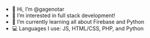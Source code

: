 - 👋 Hi, I’m @gagenotar
- 👀 I’m interested in full stack development!
- 🌱 I’m currently learning all about Firebase and Python
- 💻 Languages I use: JS, HTML/CSS, PHP, and Python

<!---
gagenotar/gagenotar is a ✨ special ✨ repository because its `README.md` (this file) appears on your GitHub profile.
You can click the Preview link to take a look at your changes.
--->
